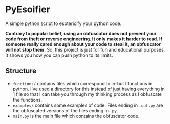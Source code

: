 # PyEsoifier
A simple python script to esotericify your python code.

**Contrary to popular belief, using an obfuscator does not prevent your code from theft or reverse engineering. It only makes it harder to read. If someone really cared enough about your code to steal it, an obfuscator will not stop them.**
So, this project is just for fun and educational purposes. It shows you how you can push python to its limits.

## Structure
- `functions/` contains files which correspond to in-built functions in python. I've used a directory for this instead of just having everything in 1 file so that I can take you through my thinking process as I obfuscate the functions.
- `examples/` contains some examples of code. Files ending in `.out.py` are the obfuscated versions of the files ending in `.py`.
- `main.py` is the main file which contains the obfuscator code.


